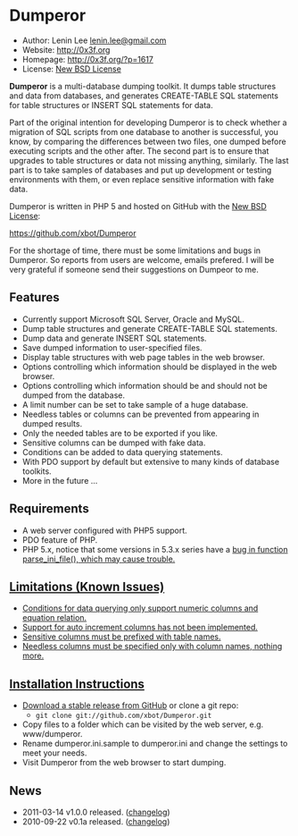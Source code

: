 Dumperor
========

* Author: Lenin Lee <lenin.lee@gmail.com>
* Website: http://0x3f.org
* Homepage: http://0x3f.org/?p=1617
* License: [New BSD License](http://www.opensource.org/licenses/bsd-license.php)

**Dumperor** is a multi-database dumping toolkit. It dumps table structures and data from databases, and generates CREATE-TABLE SQL statements for table structures or INSERT SQL statements for data.

Part of the original intention for developing Dumperor is to check whether a migration of SQL scripts from one database to another is successful, you know, by comparing the differences between two files, one dumped before executing scripts and the other after. The second part is to ensure that upgrades to table structures or data not missing anything, similarly. The last part is to take samples of databases and put up development or testing environments with them, or even replace sensitive information with fake data.

Dumperor is written in PHP 5 and hosted on GitHub with the <a href="http://www.opensource.org/licenses/bsd-license.php">New BSD License</a>:

https://github.com/xbot/Dumperor

For the shortage of time, there must be some limitations and bugs in Dumperor. So reports from users are welcome, emails prefered. I will be very grateful if someone send their suggestions on Dumpeor to me.

Features
--------

* Currently support Microsoft SQL Server, Oracle and MySQL.
* Dump table structures and generate CREATE-TABLE SQL statements.
* Dump data and generate INSERT SQL statements.
* Save dumped information to user-specified files.
* Display table structures with web page tables in the web browser.
* Options controlling which information should be displayed in the web browser.
* Options controlling which information should be and should not be dumped from the database.
* A limit number can be set to take sample of a huge database.
* Needless tables or columns can be prevented from appearing in dumped results.
* Only the needed tables are to be exported if you like.
* Sensitive columns can be dumped with fake data.
* Conditions can be added to data querying statements.
* With PDO support by default but extensive to many kinds of database toolkits.
* More in the future ...

Requirements
------------

* A web server configured with PHP5 support.
* PDO feature of PHP.
* PHP 5.x, notice that some versions in 5.3.x series have a <a href="http://bugs.php.net/bug.php?id=47332">bug in function parse_ini_file(), which may cause trouble.

Limitations (Known Issues)
--------------------------

* Conditions for data querying only support numeric columns and equation relation.
* Support for auto increment columns has not been implemented.
* Sensitive columns must be prefixed with table names.
* Needless columns must be specified only with column names, nothing more.

Installation Instructions
-------------------------

* Download a stable release from [GitHub][repo] or clone a git repo:
  * <code>git clone git://github.com/xbot/Dumperor.git</code>
* Copy files to a folder which can be visited by the web server, e.g. www/dumperor.
* Rename dumperor.ini.sample to dumperor.ini and change the settings to meet your needs.
* Visit Dumperor from the web browser to start dumping.

News
----

* 2011-03-14 v1.0.0 released. ([changelog][])
* 2010-09-22 v0.1a released. ([changelog][])

[changelog]:https://github.com/xbot/Dumperor/wiki/Changelog
[repo]:https://github.com/xbot/Dumperor

